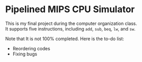 # Pipelined MIPS CPU Simulator

This is my final project during the computer organization class.  
It supports five instructions, including `add`, `sub`, `beq`, `lw`, and `sw`.  


Note that It is not 100% completed. Here is the to-do list:

- Reordering codes
- Fixing bugs